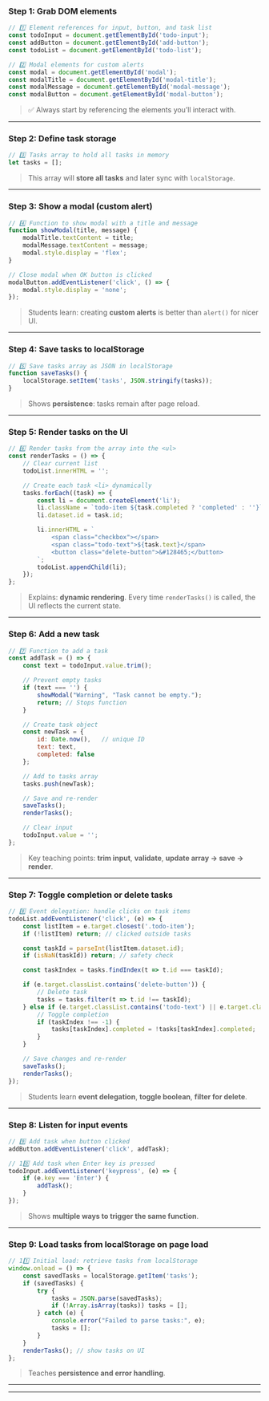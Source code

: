 ### **Step 1: Grab DOM elements**

```js
// 1️⃣ Element references for input, button, and task list
const todoInput = document.getElementById('todo-input');
const addButton = document.getElementById('add-button');
const todoList = document.getElementById('todo-list');

// 2️⃣ Modal elements for custom alerts
const modal = document.getElementById('modal');
const modalTitle = document.getElementById('modal-title');
const modalMessage = document.getElementById('modal-message');
const modalButton = document.getElementById('modal-button');
```

> ✅ Always start by referencing the elements you’ll interact with.

---

### **Step 2: Define task storage**

```js
// 3️⃣ Tasks array to hold all tasks in memory
let tasks = [];
```

> This array will **store all tasks** and later sync with `localStorage`.

---

### **Step 3: Show a modal (custom alert)**

```js
// 4️⃣ Function to show modal with a title and message
function showModal(title, message) {
    modalTitle.textContent = title;
    modalMessage.textContent = message;
    modal.style.display = 'flex';
}

// Close modal when OK button is clicked
modalButton.addEventListener('click', () => {
    modal.style.display = 'none';
});
```

> Students learn: creating **custom alerts** is better than `alert()` for nicer UI.

---

### **Step 4: Save tasks to localStorage**

```js
// 5️⃣ Save tasks array as JSON in localStorage
function saveTasks() {
    localStorage.setItem('tasks', JSON.stringify(tasks));
}
```

> Shows **persistence**: tasks remain after page reload.

---

### **Step 5: Render tasks on the UI**

```js
// 6️⃣ Render tasks from the array into the <ul>
const renderTasks = () => {
    // Clear current list
    todoList.innerHTML = '';

    // Create each task <li> dynamically
    tasks.forEach((task) => {
        const li = document.createElement('li');
        li.className = `todo-item ${task.completed ? 'completed' : ''}`;
        li.dataset.id = task.id;

        li.innerHTML = `
            <span class="checkbox"></span>
            <span class="todo-text">${task.text}</span>
            <button class="delete-button">&#128465;</button>
        `;
        todoList.appendChild(li);
    });
};
```

> Explains: **dynamic rendering**. Every time `renderTasks()` is called, the UI reflects the current state.

---

### **Step 6: Add a new task**

```js
// 7️⃣ Function to add a task
const addTask = () => {
    const text = todoInput.value.trim();

    // Prevent empty tasks
    if (text === '') {
        showModal("Warning", "Task cannot be empty.");
        return; // Stops function
    }

    // Create task object
    const newTask = {
        id: Date.now(),   // unique ID
        text: text,
        completed: false
    };

    // Add to tasks array
    tasks.push(newTask);

    // Save and re-render
    saveTasks();
    renderTasks();

    // Clear input
    todoInput.value = '';
};
```

> Key teaching points: **trim input**, **validate**, **update array → save → render**.

---

### **Step 7: Toggle completion or delete tasks**

```js
// 8️⃣ Event delegation: handle clicks on task items
todoList.addEventListener('click', (e) => {
    const listItem = e.target.closest('.todo-item');
    if (!listItem) return; // clicked outside tasks

    const taskId = parseInt(listItem.dataset.id);
    if (isNaN(taskId)) return; // safety check

    const taskIndex = tasks.findIndex(t => t.id === taskId);

    if (e.target.classList.contains('delete-button')) {
        // Delete task
        tasks = tasks.filter(t => t.id !== taskId);
    } else if (e.target.classList.contains('todo-text') || e.target.classList.contains('checkbox')) {
        // Toggle completion
        if (taskIndex !== -1) {
            tasks[taskIndex].completed = !tasks[taskIndex].completed;
        }
    }

    // Save changes and re-render
    saveTasks();
    renderTasks();
});
```

> Students learn **event delegation**, **toggle boolean**, **filter for delete**.

---

### **Step 8: Listen for input events**

```js
// 9️⃣ Add task when button clicked
addButton.addEventListener('click', addTask);

// 10️⃣ Add task when Enter key is pressed
todoInput.addEventListener('keypress', (e) => {
    if (e.key === 'Enter') {
        addTask();
    }
});
```

> Shows **multiple ways to trigger the same function**.

---

### **Step 9: Load tasks from localStorage on page load**

```js
// 11️⃣ Initial load: retrieve tasks from localStorage
window.onload = () => {
    const savedTasks = localStorage.getItem('tasks');
    if (savedTasks) {
        try {
            tasks = JSON.parse(savedTasks);
            if (!Array.isArray(tasks)) tasks = [];
        } catch (e) {
            console.error("Failed to parse tasks:", e);
            tasks = [];
        }
    }
    renderTasks(); // show tasks on UI
};
```

> Teaches **persistence and error handling**.

---



---

